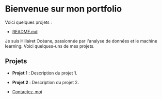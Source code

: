 # Bienvenue sur mon portfolio

Voici quelques projets :
- [README.md](README.md)

Je suis Hillairet Océane, passionnée par l'analyse de données et le machine learning. Voici quelques-uns de mes projets.

## Projets
- **Projet 1** : Description du projet 1.
- **Projet 2** : Description du projet 2.

- [Contactez-moi](contact.md)
